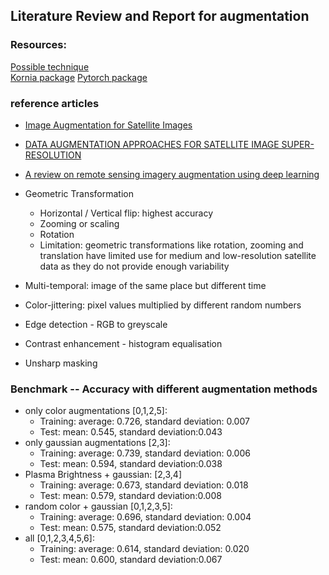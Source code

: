 ## Literature Review and Report for augmentation

### Resources:
[Possible technique](https://github.com/kornia/kornia-examples/blob/master/data_augmentation.ipynb)  
[Kornia package](https://kornia.readthedocs.io/en/latest/augmentation.html)
[Pytorch package]( https://pytorch.org/vision/main/auto_examples/transforms/plot_transforms_illustrations.html#sphx-glr-auto-examples-transforms-plot-transforms-illustrations-py)  

### reference articles
* [Image Augmentation for Satellite Images](https://arxiv.org/pdf/2207.14580.pdf)
* [DATA AUGMENTATION APPROACHES FOR SATELLITE IMAGE SUPER-RESOLUTION](https://isprs-annals.copernicus.org/articles/IV-2-W7/47/2019/isprs-annals-IV-2-W7-47-2019.pdf)
*  [A review on remote sensing imagery augmentation using deep learning](https://www.sciencedirect.com/science/article/pii/S2214785322016820)

* Geometric Transformation
    * Horizontal / Vertical flip: highest accuracy
    * Zooming or scaling
    * Rotation
    * Limitation: geometric transformations like rotation, zooming and translation have limited use for medium and low-resolution satellite data as they do not provide enough variability
* Multi-temporal: image of the same place but different time
* Color-jittering: pixel values multiplied by different random numbers
* Edge detection - RGB to greyscale
* Contrast enhancement - histogram equalisation
* Unsharp masking

### Benchmark -- Accuracy with different augmentation methods
* only color augmentations [0,1,2,5]: 
   * Training: average: 0.726, standard deviation: 0.007
   * Test: mean: 0.545, standard deviation:0.043
* only gaussian augmentations [2,3]:
   * Training: average: 0.739, standard deviation: 0.006
   * Test: mean: 0.594, standard deviation:0.038
* Plasma Brightness + gaussian: [2,3,4]
   * Training: average: 0.673, standard deviation: 0.018
   * Test: mean: 0.579, standard deviation:0.008
* random color + gaussian [0,1,2,3,5]:
   * Training: average: 0.696, standard deviation: 0.004
   * Test: mean: 0.575, standard deviation:0.052
* all [0,1,2,3,4,5,6]:
   * Training: average: 0.614, standard deviation: 0.020
   * Test: mean: 0.600, standard deviation:0.067

